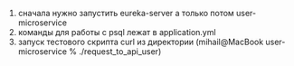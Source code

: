 

1. сначала нужно запустить eureka-server а только потом user-microservice 
2. команды для работы с psql лежат в application.yml
3. запуск тестового скрипта curl из директории (mihail@MacBook user-microservice % ./request_to_api_user)
